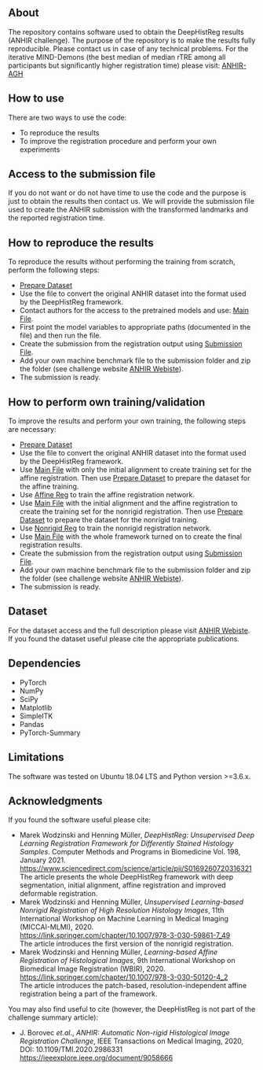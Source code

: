 ## About

The repository contains software used to obtain the DeepHistReg results (ANHIR challenge).
The purpose of the repository is to make the results fully reproducible. Please contact us in case of any technical problems.
For the iterative MIND-Demons (the best median of median rTRE among all participants but significantly higher registration time) please visit: [ANHIR-AGH](https://github.com/lNefarin/ANHIR_MW)

## How to use

There are two ways to use the code:
* To reproduce the results 
* To improve the registration procedure and perform your own experiments 

## Access to the submission file

If you do not want or do not have time to use the code and the purpose is just to obtain the results then contact us.
We will provide the submission file used to create the ANHIR submission with the transformed landmarks and the reported registration time.

## How to reproduce the results

To reproduce the results without performing the training from scratch, perform the following steps:

* [Prepare Dataset](https://github.com/lNefarin/DeepHistReg/blob/master/prepare_datasets.py)
* Use the file to convert the original ANHIR dataset into the format used by the DeepHistReg framework.
* Contact authors for the access to the pretrained models and use: [Main File](https://github.com/lNefarin/DeepHistReg/blob/master/main.py).
* First point the model variables to appropriate paths (documented in the file) and then run the file.
* Create the submission from the registration output using [Submission File](https://github.com/lNefarin/DeepHistReg/blob/master/prepare_submission.py).
* Add your own machine benchmark file to the submission folder and zip the folder (see challenge website [ANHIR Webiste](https://anhir.grand-challenge.org/Data/)).
* The submission is ready.

## How to perform own training/validation

To improve the results and perform your own training, the following steps are necessary:
* [Prepare Dataset](https://github.com/lNefarin/DeepHistReg/blob/master/prepare_datasets.py)
* Use the file to convert the original ANHIR dataset into the format used by the DeepHistReg framework.
* Use [Main File](https://github.com/lNefarin/DeepHistReg/blob/master/main.py) with only the initial alignment to create training set for the affine registration. Then use [Prepare Dataset](https://github.com/lNefarin/DeepHistReg/blob/master/prepare_datasets.py) to prepare the dataset for the affine training.
* Use [Affine Reg](https://github.com/lNefarin/DeepHistReg/blob/master/affine_registration.py) to train the affine registration network.
* Use [Main File](https://github.com/lNefarin/DeepHistReg/blob/master/main.py) with the initial alignment and the affine registration to create the training set for the nonrigid registration. Then use [Prepare Dataset](https://github.com/lNefarin/DeepHistReg/blob/master/prepare_datasets.py) to prepare the dataset for the nonrigid training.
* Use [Nonrigid Reg](https://github.com/lNefarin/DeepHistReg/blob/master/deformable_registration.py) to train the nonrigid registration network.
* Use [Main File](https://github.com/lNefarin/DeepHistReg/blob/master/main.py) with the whole framework turned on to create the final registration results.
* Create the submission from the registration output using [Submission File](https://github.com/lNefarin/DeepHistReg/blob/master/prepare_submission.py).
* Add your own machine benchmark file to the submission folder and zip the folder (see challenge website [ANHIR Webiste](https://anhir.grand-challenge.org/Data/)).
* The submission is ready.

## Dataset

For the dataset access and the full description please visit [ANHIR Webiste](https://anhir.grand-challenge.org/Data/).
If you found the dataset useful please cite the appropriate publications.

## Dependencies

* PyTorch
* NumPy
* SciPy
* Matplotlib
* SimpleITK
* Pandas
* PyTorch-Summary

## Limitations

The software was tested on Ubuntu 18.04 LTS and Python version >=3.6.x.

## Acknowledgments

If you found the software useful please cite:
* Marek Wodzinski and Henning Müller, *DeepHistReg: Unsupervised Deep Learning Registration Framework for Differently Stained Histology Samples*. Computer Methods and Programs in Biomedicine Vol. 198, January 2021. \
https://www.sciencedirect.com/science/article/pii/S0169260720316321 \
The article presents the whole DeepHistReg framework with deep segmentation, initial alignment, affine registration and improved deformable registration.
* Marek Wodzinski and Henning Müller, *Unsupervised Learning-based Nonrigid Registration of High Resolution Histology Images*, 11th International Workshop on Machine Learning in Medical Imaging (MICCAI-MLMI), 2020. \
https://link.springer.com/chapter/10.1007/978-3-030-59861-7_49 \
The article introduces the first version of the nonrigid registration.
* Marek Wodzinski and Henning Müller, *Learning-based Affine Registration of Histological Images*,  9th International Workshop on Biomedical Image Registration (WBIR), 2020. \
https://link.springer.com/chapter/10.1007/978-3-030-50120-4_2 \
The article introduces the patch-based, resolution-independent affine registration being a part of the framework.

You may also find useful to cite (however, the DeepHistReg is not part of the challenge summary article):
* J. Borovec *et.al*., *ANHIR: Automatic Non-rigid Histological Image Registration Challenge*, IEEE Transactions on Medical Imaging, 2020, DOI: 10.1109/TMI.2020.2986331 https://ieeexplore.ieee.org/document/9058666

